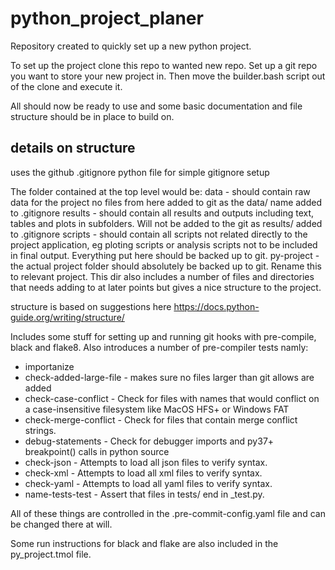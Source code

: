 # python_project_planer
Repository created to quickly set up a new python project.

To set up the project clone this repo to wanted new repo.
Set up a git repo you want to store your new project in. 
Then move the builder.bash script out of the clone and execute it. 

All should now be ready to use and some basic documentation and file structure should be in place to build on. 

## details on structure 

uses the github .gitignore python file for simple gitignore setup 

The folder contained at the top level would be:
data - should contain raw data for the project no files from here added to git as the data/ name added to .gitignore
results - should contain all results and outputs including text, tables and plots in subfolders. Will not be added to the git as results/ added to .gitignore
scripts - should contain all scripts not related directly to the project application, eg ploting scripts or analysis scripts not to be included in final output. Everything put here should be backed up to git.
py-project - the actual project folder should absolutely be backed up to git. Rename this to relevant project. This dir also includes a number of files and directories that needs adding to at later points but gives a nice structure to the project. 

structure is based on suggestions here https://docs.python-guide.org/writing/structure/

Includes some stuff for setting up and running git hooks with pre-compile, black and flake8. Also introduces a number of pre-compiler tests namly:
- importanize
- check-added-large-file - makes sure no files larger than git allows are added 
- check-case-conflict - Check for files with names that would conflict on a case-insensitive filesystem like MacOS HFS+ or Windows FAT
- check-merge-conflict - Check for files that contain merge conflict strings.
- debug-statements - Check for debugger imports and py37+ breakpoint() calls in python source
- check-json - Attempts to load all json files to verify syntax.
- check-xml - Attempts to load all xml files to verify syntax.
- check-yaml - Attempts to load all yaml files to verify syntax.
- name-tests-test - Assert that files in tests/ end in _test.py.

All of these things are controlled in the .pre-commit-config.yaml file and can be changed there at will.

Some run instructions for black and flake are also included in the py_project.tmol file.
